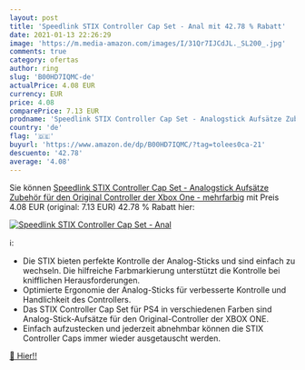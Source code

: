 ```yaml
---
layout: post
title: 'Speedlink STIX Controller Cap Set - Anal mit 42.78 % Rabatt'
date: 2021-01-13 22:26:29
image: 'https://m.media-amazon.com/images/I/31Qr7IJCdJL._SL200_.jpg'
comments: true
category: ofertas
author: ring
slug: 'B00HD7IQMC-de'
actualPrice: 4.08 EUR
currency: EUR
price: 4.08
comparePrice: 7.13 EUR
prodname: 'Speedlink STIX Controller Cap Set - Analogstick Aufsätze Zubehör für den Original Controller der Xbox One - mehrfarbig'
country: 'de'
flag: '🇩🇪'
buyurl: 'https://www.amazon.de/dp/B00HD7IQMC/?tag=tolees0ca-21'
descuento: '42.78'
average: '4.08'
---
```


Sie können [Speedlink STIX Controller Cap Set - Analogstick Aufsätze Zubehör für den Original Controller der Xbox One - mehrfarbig](https://www.amazon.de/dp/B00HD7IQMC/?tag=tolees0ca-21) mit Preis 4.08 EUR (original: 7.13 EUR) 42.78 % Rabatt hier:

[![Speedlink STIX Controller Cap Set - Anal](https://m.media-amazon.com/images/I/31Qr7IJCdJL._SL200_.jpg)](https://www.amazon.de/dp/B00HD7IQMC/?tag=tolees0ca-21)

ℹ️:

- Die STIX bieten perfekte Kontrolle der Analog-Sticks und sind einfach zu wechseln. Die hilfreiche Farbmarkierung unterstützt die Kontrolle bei knifflichen Herausforderungen.
- Optimierte Ergonomie der Analog-Sticks für verbesserte Kontrolle und Handlichkeit des Controllers.
- Das STIX Controller Cap Set für PS4 in verschiedenen Farben sind Analog-Stick-Aufsätze für den Original-Controller der XBOX ONE.
- Einfach aufzustecken und jederzeit abnehmbar können die STIX Controller Caps immer wieder ausgetauscht werden.

[🛒 Hier!!](https://www.amazon.de/dp/B00HD7IQMC/?tag=tolees0ca-21)
